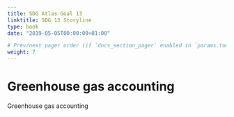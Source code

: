 ```yaml
---
title: SDG Atlas Goal 13
linktitle: SDG 13 Storyline
type: book
date: "2019-05-05T00:00:00+01:00"

# Prev/next pager order (if `docs_section_pager` enabled in `params.toml`)
weight: 7
---
```


<script src="https://climateclock.world/widget-v2.js" async></script>
<climate-clock />

# Greenhouse gas accounting

Greenhouse gas accounting 